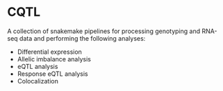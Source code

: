 # CQTL

A collection of snakemake pipelines for processing genotyping and RNA-seq data
and performing the following analyses:

* Differential expression
* Allelic imbalance analysis
* eQTL analysis
* Response eQTL analysis
* Colocalization

